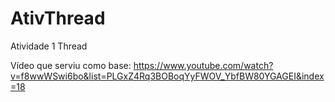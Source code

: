 # AtivThread
Atividade 1 Thread

Vídeo que serviu como base: https://www.youtube.com/watch?v=f8wwWSwi6bo&list=PLGxZ4Rq3BOBoqYyFWOV_YbfBW80YGAGEI&index=18
